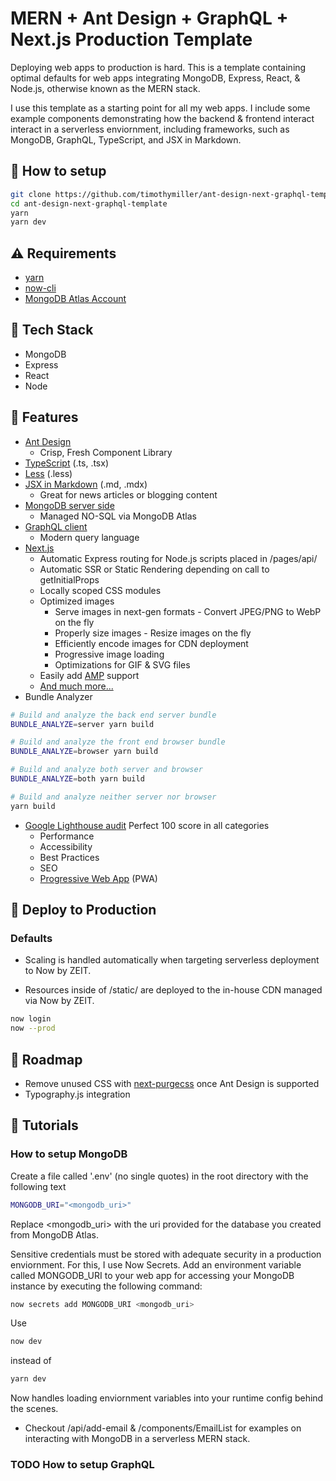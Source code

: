 # MERN + Ant Design + GraphQL + Next.js Production Template

Deploying web apps to production is hard. This is a template containing optimal defaults for web apps integrating MongoDB, Express, React, & Node.js, otherwise known as the MERN stack.

I use this template as a starting point for all my web apps. I include some example components demonstrating how the backend & frontend interact interact in a serverless enviornment, including frameworks, such as MongoDB, GraphQL, TypeScript, and JSX in Markdown.

## :wrench: How to setup

```bash
git clone https://github.com/timothymiller/ant-design-next-graphql-template.git
cd ant-design-next-graphql-template
yarn
yarn dev
```

## :warning: Requirements
- [yarn](https://yarnpkg.com)
- [now-cli](https://zeit.co/download)
- [MongoDB Atlas Account](https://www.mongodb.com/download-center)

## :hamburger: Tech Stack

- MongoDB
- Express
- React
- Node

## :gem: Features

- [Ant Design](https://github.com/ant-design/ant-design)
  - Crisp, Fresh Component Library
- [TypeScript](https://github.com/microsoft/TypeScript) (.ts, .tsx)
- [Less](https://github.com/less/less.js) (.less)
- [JSX in Markdown](https://github.com/mdx-js/mdx) (.md, .mdx)
  - Great for news articles or blogging content
- [MongoDB server side](https://github.com/timothymiller/ant-design-next-graphql-template#how-to-setup-mongodb)
  - Managed NO-SQL via MongoDB Atlas
- [GraphQL client](https://github.com/timothymiller/ant-design-next-graphql-template#todo-how-to-setup-graphql)
  - Modern query language
- [Next.js](https://github.com/zeit/next.js)
  - Automatic Express routing for Node.js scripts placed in /pages/api/
  - Automatic SSR or Static Rendering depending on call to getInitialProps
  - Locally scoped CSS modules
  - Optimized images
    - Serve images in next-gen formats - Convert JPEG/PNG to WebP on the fly
    - Properly size images - Resize images on the fly
    - Efficiently encode images for CDN deployment
    - Progressive image loading
    - Optimizations for GIF & SVG files
  - Easily add [AMP](https://developers.google.com/amp/) support
  - [And much more...](https://nextjs.org/#features)
- Bundle Analyzer
```bash
# Build and analyze the back end server bundle
BUNDLE_ANALYZE=server yarn build

# Build and analyze the front end browser bundle
BUNDLE_ANALYZE=browser yarn build

# Build and analyze both server and browser
BUNDLE_ANALYZE=both yarn build

# Build and analyze neither server nor browser
yarn build
```
- [Google Lighthouse audit](https://web.dev/measure) Perfect 100 score in all categories
  - Performance
  - Accessibility
  - Best Practices
  - SEO
  - [Progressive Web App](https://developers.google.com/web/progressive-web-apps/) (PWA)

## :rocket: Deploy to Production

### Defaults

- Scaling is handled automatically when targeting serverless deployment to Now by ZEIT.

- Resources inside of /static/ are deployed to the in-house CDN managed via Now by ZEIT.

```bash
now login
now --prod
```

## :construction: Roadmap

- Remove unused CSS with [next-purgecss](https://github.com/lucleray/next-purgecss) once Ant Design is supported
- Typography.js integration

## :microscope: Tutorials

### How to setup MongoDB

Create a file called '.env' (no single quotes) in the root directory with the following text

```bash
MONGODB_URI="<mongodb_uri>"
```

Replace <mongodb_uri> with the uri provided for the database you created from MongoDB Atlas.

Sensitive credentials must be stored with adequate security in a production enviornment. For this, I use Now Secrets. Add an environment variable called MONGODB_URI to your web app for accessing your MongoDB instance by executing the following command:

```bash
now secrets add MONGODB_URI <mongodb_uri>
```

Use

```bash
now dev
```

instead of

```bash
yarn dev
```

Now handles loading enviornment variables into your runtime config behind the scenes.

- Checkout /api/add-email & /components/EmailList for examples on interacting with MongoDB in a serverless MERN stack.

### TODO How to setup GraphQL
